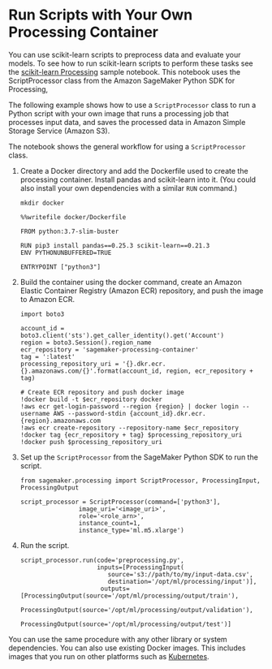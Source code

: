 # Run Scripts with Your Own Processing Container<a name="processing-container-run-scripts"></a>

You can use scikit\-learn scripts to preprocess data and evaluate your models\. To see how to run scikit\-learn scripts to perform these tasks see the [scikit\-learn Processing](https://github.com/awslabs/amazon-sagemaker-examples/tree/master/sagemaker_processing/scikit_learn_data_processing_and_model_evaluation) sample notebook\. This notebook uses the ScriptProcessor class from the Amazon SageMaker Python SDK for Processing, 

The following example shows how to use a `ScriptProcessor` class to run a Python script with your own image that runs a processing job that processes input data, and saves the processed data in Amazon Simple Storage Service \(Amazon S3\)\.

The notebook shows the general workflow for using a `ScriptProcessor` class\. 

1. Create a Docker directory and add the Dockerfile used to create the processing container\. Install pandas and scikit\-learn into it\. \(You could also install your own dependencies with a similar `RUN` command\.\)

   ```
   mkdir docker
   
   %%writefile docker/Dockerfile
   
   FROM python:3.7-slim-buster
   
   RUN pip3 install pandas==0.25.3 scikit-learn==0.21.3
   ENV PYTHONUNBUFFERED=TRUE
   
   ENTRYPOINT ["python3"]
   ```

1. Build the container using the docker command, create an Amazon Elastic Container Registry \(Amazon ECR\) repository, and push the image to Amazon ECR\.

   ```
   import boto3
   
   account_id = boto3.client('sts').get_caller_identity().get('Account')
   region = boto3.Session().region_name
   ecr_repository = 'sagemaker-processing-container'
   tag = ':latest'
   processing_repository_uri = '{}.dkr.ecr.{}.amazonaws.com/{}'.format(account_id, region, ecr_repository + tag)
   
   # Create ECR repository and push docker image
   !docker build -t $ecr_repository docker
   !aws ecr get-login-password --region {region} | docker login --username AWS --password-stdin {account_id}.dkr.ecr.{region}.amazonaws.com
   !aws ecr create-repository --repository-name $ecr_repository
   !docker tag {ecr_repository + tag} $processing_repository_uri
   !docker push $processing_repository_uri
   ```

1. Set up the `ScriptProcessor` from the SageMaker Python SDK to run the script\.

   ```
   from sagemaker.processing import ScriptProcessor, ProcessingInput, ProcessingOutput
   
   script_processor = ScriptProcessor(command=['python3'],
                   image_uri='<image_uri>',
                   role='<role_arn>',
                   instance_count=1,
                   instance_type='ml.m5.xlarge')
   ```

1. Run the script\.

   ```
   script_processor.run(code='preprocessing.py',
                        inputs=[ProcessingInput(
                           source='s3://path/to/my/input-data.csv',
                           destination='/opt/ml/processing/input')],
                         outputs=[ProcessingOutput(source='/opt/ml/processing/output/train'),
                                  ProcessingOutput(source='/opt/ml/processing/output/validation'),
                                  ProcessingOutput(source='/opt/ml/processing/output/test')]
   ```

You can use the same procedure with any other library or system dependencies\. You can also use existing Docker images\. This includes images that you run on other platforms such as [Kubernetes](https://kubernetes.io/)\.